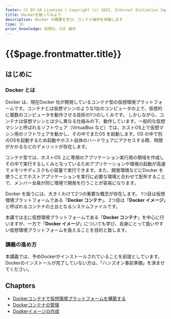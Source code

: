 ```yaml
---
footer: CC BY-SA Licensed | Copyright (c) 2022, Internet Initiative Japan Inc.
title: Dockerを触ってみよう
description: Docker の概要を学び、コンテナ操作を体験します
time: 1h
prior_knowledge: 仮想化、CUI 操作
---
```


<header-table/>

# {{$page.frontmatter.title}}

## はじめに

### Docker とは

Docker は、現在Docker 社が開発しているコンテナ型の仮想環境プラットフォームです。コンテナとは仮想マシンのような1台のコンピュータの上で、仮想的に複数のコンピュータを動作させる技術の1つのしくみです。
しかしながら、コンテナは仮想マシンとは少し異なる仕組みの下、動作しています。一般的な仮想マシンと呼ばれるソフトウェア（VirtualBox など）では、ホストOS上で仮想マシン用のソフトウェアを動かし、その中でまたOS を起動します。OS の中で別のOSを起動するため起動やホスト自体のハードウェアにアクセスする際、時間がかかるなどのデメリットが存在します。

コンテナ型では、ホストOS 上に専用のアプリケーション実行用の領域を作成しその中で実行するしくみとなっているためアプリケーションや環境の起動が高速でメモリやディスクも小容量で実行できます。また、開発環境などにDocker を使うことでホストアプリケーションを実行に必要な環境と合わせて配布することで、メンバー全員が同じ環境で開発を行うことが容易になります。

Docker を扱うには、大きくわけて2つの重要な概念が存在します。
1つ目は仮想環境プラットフォームである「**Docker コンテナ**」、2つ目は「**Docker イメージ**」と呼ばれるコンテナの土台となるシステムファイルです。

本講では主に仮想環境プラットフォームである「**Docker コンテナ**」を中心に行いますが、一方で「**Docker イメージ**」についても学び、自身にとって扱いやすい仮想環境プラットフォームを扱えることを目的と致します。

### 講義の進め方

本講義では、予めDockerがインストールされていることを前提としています。
Dockerのインストールが完了していない方は、「ハンズオン事前準備」を済ませてください。


## Chapters

- [Dockerコンテナで仮想環境プラットフォームを構築する](./GETSTART.md)
- [Dockerコンテナの管理](./OPERATION.md)
- [Dodkerイメージの作成](./BUILD.md)

<credit-footer/>
